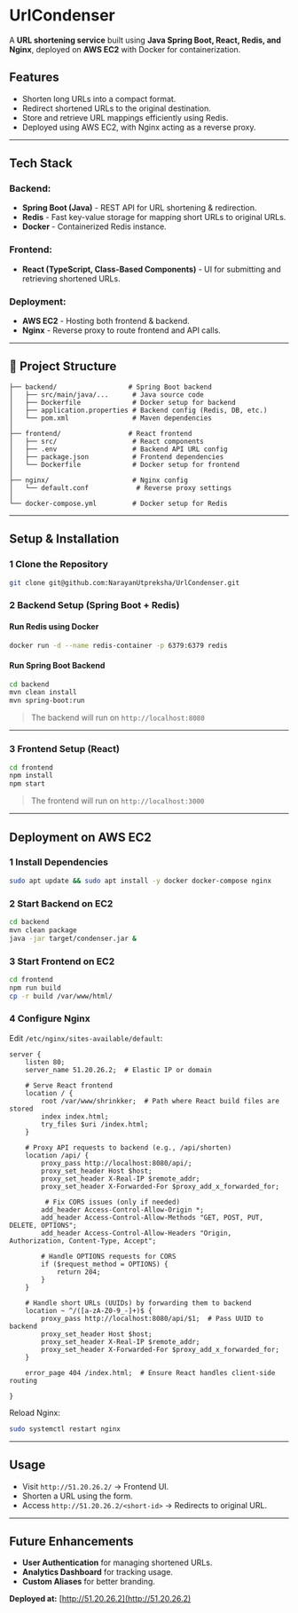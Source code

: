 # UrlCondenser

A **URL shortening service** built using **Java Spring Boot, React, Redis, and Nginx**, deployed on **AWS EC2** with Docker for containerization.

## Features
- Shorten long URLs into a compact format.
- Redirect shortened URLs to the original destination.
- Store and retrieve URL mappings efficiently using Redis.
- Deployed using AWS EC2, with Nginx acting as a reverse proxy.

---

## Tech Stack
### **Backend:**
- **Spring Boot (Java)** - REST API for URL shortening & redirection.
- **Redis** - Fast key-value storage for mapping short URLs to original URLs.
- **Docker** - Containerized Redis instance.

### **Frontend:**
- **React (TypeScript, Class-Based Components)** - UI for submitting and retrieving shortened URLs.

### **Deployment:**
- **AWS EC2** - Hosting both frontend & backend.
- **Nginx** - Reverse proxy to route frontend and API calls.

---

## 📂 Project Structure
```
├── backend/                  # Spring Boot backend
│   ├── src/main/java/...      # Java source code
│   ├── Dockerfile             # Docker setup for backend
│   ├── application.properties # Backend config (Redis, DB, etc.)
│   └── pom.xml                # Maven dependencies
│
├── frontend/                 # React frontend
│   ├── src/                   # React components
│   ├── .env                   # Backend API URL config
│   ├── package.json           # Frontend dependencies
│   └── Dockerfile             # Docker setup for frontend
│
├── nginx/                     # Nginx config
│   └── default.conf            # Reverse proxy settings
│
└── docker-compose.yml         # Docker setup for Redis
```

---

## Setup & Installation

### 1 **Clone the Repository**
```bash
git clone git@github.com:NarayanUtpreksha/UrlCondenser.git
```

### 2 **Backend Setup** (Spring Boot + Redis)
#### **Run Redis using Docker**
```bash
docker run -d --name redis-container -p 6379:6379 redis
```
#### **Run Spring Boot Backend**
```bash
cd backend
mvn clean install
mvn spring-boot:run
```
> The backend will run on `http://localhost:8080`

---

### 3 **Frontend Setup** (React)
```bash
cd frontend
npm install
npm start
```
> The frontend will run on `http://localhost:3000`

---

##  Deployment on AWS EC2

### **1 Install Dependencies**
```bash
sudo apt update && sudo apt install -y docker docker-compose nginx
```

### **2 Start Backend on EC2**
```bash
cd backend
mvn clean package
java -jar target/condenser.jar &
```

### **3 Start Frontend on EC2**
```bash
cd frontend
npm run build
cp -r build /var/www/html/
```

### **4 Configure Nginx**
Edit `/etc/nginx/sites-available/default`:
```nginx
server {
    listen 80;
    server_name 51.20.26.2;  # Elastic IP or domain

    # Serve React frontend
    location / {
        root /var/www/shrinkker;  # Path where React build files are stored
        index index.html;
        try_files $uri /index.html;
    }

    # Proxy API requests to backend (e.g., /api/shorten)
    location /api/ {
        proxy_pass http://localhost:8080/api/;
        proxy_set_header Host $host;
        proxy_set_header X-Real-IP $remote_addr;
        proxy_set_header X-Forwarded-For $proxy_add_x_forwarded_for;

         # Fix CORS issues (only if needed)
        add_header Access-Control-Allow-Origin *;
        add_header Access-Control-Allow-Methods "GET, POST, PUT, DELETE, OPTIONS";
        add_header Access-Control-Allow-Headers "Origin, Authorization, Content-Type, Accept";

        # Handle OPTIONS requests for CORS
        if ($request_method = OPTIONS) {
            return 204;
        }
    }

    # Handle short URLs (UUIDs) by forwarding them to backend
    location ~ ^/([a-zA-Z0-9_-]+)$ {
        proxy_pass http://localhost:8080/api/$1;  # Pass UUID to backend
        proxy_set_header Host $host;
        proxy_set_header X-Real-IP $remote_addr;
        proxy_set_header X-Forwarded-For $proxy_add_x_forwarded_for;
    }

    error_page 404 /index.html;  # Ensure React handles client-side routing

}
```
Reload Nginx:
```bash
sudo systemctl restart nginx
```

---

##  Usage
- Visit `http://51.20.26.2/` → Frontend UI.
- Shorten a URL using the form.
- Access `http://51.20.26.2/<short-id>` → Redirects to original URL.

---

##  Future Enhancements
- **User Authentication** for managing shortened URLs.
- **Analytics Dashboard** for tracking usage.
- **Custom Aliases** for better branding.


**Deployed at:** [http://51.20.26.2](http://51.20.26.2)

